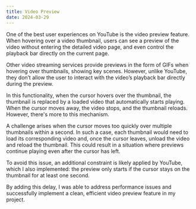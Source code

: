 ```yaml
---
title: Video Preview
date: 2024-03-29
---
```


One of the best user experiences on YouTube is the video preview feature. When hovering over a video thumbnail, users can see a preview of the video without entering the detailed video page, and even control the playback bar directly on the current page.

Other video streaming services provide previews in the form of GIFs when hovering over thumbnails, showing key scenes. However, unlike YouTube, they don’t allow the user to interact with the video’s playback bar directly during the preview.

In this functionality, when the cursor hovers over the thumbnail, the thumbnail is replaced by a loaded video that automatically starts playing. When the cursor moves away, the video stops, and the thumbnail reloads. However, there's more to this mechanism.

A challenge arises when the cursor moves too quickly over multiple thumbnails within a second. In such a case, each thumbnail would need to load its corresponding video and, once the cursor leaves, unload the video and reload the thumbnail. This could result in a situation where previews continue playing even after the cursor has left.

To avoid this issue, an additional constraint is likely applied by YouTube, which I also implemented: the preview only starts if the cursor stays on the thumbnail for at least one second.

By adding this delay, I was able to address performance issues and successfully implement a clean, efficient video preview feature in my project.
